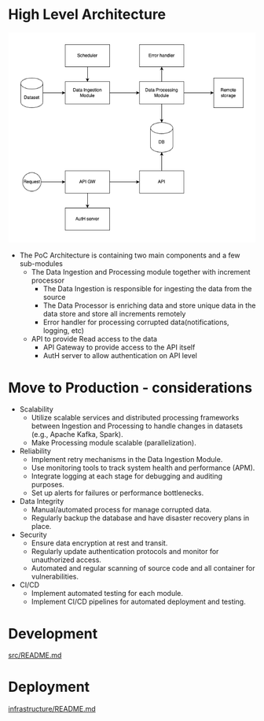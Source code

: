 
# High Level Architecture
![azl-hmw-hld.drawio.png](docs/azl-hmw-hld.drawio.png)
* The PoC Architecture is containing two main components and a few sub-modules
  * The Data Ingestion and Processing module together with increment processor
    * The Data Ingestion is responsible for ingesting the data from the source
    * The Data Processor is enriching data and store unique data in the data store and store all increments remotely
    * Error handler for processing corrupted data(notifications, logging, etc)
  * API to provide Read access to the data
    * API Gateway to provide access to the API itself
    * AutH server to allow authentication on API level

# Move to Production - considerations
* Scalability
  * Utilize scalable services and distributed processing frameworks between Ingestion and Processing to handle changes in datasets (e.g., Apache Kafka, Spark).
  * Make Processing module scalable (parallelization).
* Reliability 
  * Implement retry mechanisms in the Data Ingestion Module.
  * Use monitoring tools to track system health and performance (APM).
  * Integrate logging at each stage for debugging and auditing purposes.
  * Set up alerts for failures or performance bottlenecks.
* Data Integrity
  * Manual/automated process for manage corrupted data.
  * Regularly backup the database and have disaster recovery plans in place.
* Security
  * Ensure data encryption at rest and transit.
  * Regularly update authentication protocols and monitor for unauthorized access.
  * Automated and regular scanning of source code and all container for vulnerabilities.
* CI/CD
  * Implement automated testing for each module.
  * Implement CI/CD pipelines for automated deployment and testing.

# Development
[src/README.md](src/README.md)

# Deployment
[infrastructure/README.md](infrastructure/README.md)
